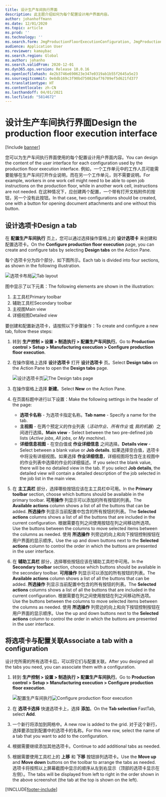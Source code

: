 ```yaml
---
title: 设计生产车间执行界面
description: 此主题介绍如何为每个配置设计用户界面内容。
author: johanhoffmann
ms.date: 12/01/2020
ms.topic: article
ms.prod: ''
ms.technology: ''
ms.search.form: JmgProductionFloorExecutionConfiguration, JmgProductionFloorExecutionConfigurationTab
audience: Application User
ms.reviewer: kamaybac
ms.search.region: Global
ms.author: johanho
ms.search.validFrom: 2020-12-01
ms.dyn365.ops.version: Release 10.0.16
ms.openlocfilehash: 4e2b3746e690623e347e0319ab1b55f2645a5e23
ms.sourcegitcommit: 0e8db169c3f90bd750826af76709ef5d621fd377
ms.translationtype: HT
ms.contentlocale: zh-CN
ms.lasthandoff: 04/01/2021
ms.locfileid: "5814672"
---
```

# <a name="design-the-production-floor-execution-interface"></a><span data-ttu-id="54485-103">设计生产车间执行界面</span><span class="sxs-lookup"><span data-stu-id="54485-103">Design the production floor execution interface</span></span>

[!include [banner](../includes/banner.md)]

<span data-ttu-id="54485-104">您可以为生产车间执行界面使用的每个配置设计用户界面内容。</span><span class="sxs-lookup"><span data-stu-id="54485-104">You can design the content of the user interface for each configuration used by the production floor execution interface.</span></span> <span data-ttu-id="54485-105">例如，一个工作单元中的工作人员可能需要能够在生产车间打开作业说明，而在另一个工作单元，则不需要说明。</span><span class="sxs-lookup"><span data-stu-id="54485-105">For example, workers in one work cell might need to be able to open job instructions on the production floor, while in another work cell, instructions are not needed.</span></span> <span data-ttu-id="54485-106">在这种情况下，应创建两个配置，一个带有打开文档附件的按钮，另一个没有此按钮。</span><span class="sxs-lookup"><span data-stu-id="54485-106">In that case, two configurations should be created, one with a button for opening document attachments and one without this button.</span></span>

## <a name="design-a-tab"></a><span data-ttu-id="54485-107">设计选项卡</span><span class="sxs-lookup"><span data-stu-id="54485-107">Design a tab</span></span>

<span data-ttu-id="54485-108">在 **配置生产车间执行** 页上，您可以通过选择操作窗格上的 **设计选项卡** 来创建和配置选项卡。</span><span class="sxs-lookup"><span data-stu-id="54485-108">On the **Configure production floor execution** page, you can create and configure tabs by selecting **Design tabs** on the Action Pane.</span></span>

<span data-ttu-id="54485-109">每个选项卡分为四个部分，如下图所示。</span><span class="sxs-lookup"><span data-stu-id="54485-109">Each tab is divided into four sections, as shown in the following illustration.</span></span>

<span data-ttu-id="54485-110">![选项卡布局](media/pfe-tab-layout.png "选项卡布局")</span><span class="sxs-lookup"><span data-stu-id="54485-110">![Tab layout](media/pfe-tab-layout.png "Tab layout")</span></span>

<span data-ttu-id="54485-111">图中显示了以下元素：</span><span class="sxs-lookup"><span data-stu-id="54485-111">The following elements are shown in the illustration:</span></span>

1. <span data-ttu-id="54485-112">主工具栏</span><span class="sxs-lookup"><span data-stu-id="54485-112">Primary toolbar</span></span>
1. <span data-ttu-id="54485-113">辅助工具栏</span><span class="sxs-lookup"><span data-stu-id="54485-113">Secondary toolbar</span></span>
1. <span data-ttu-id="54485-114">主视图</span><span class="sxs-lookup"><span data-stu-id="54485-114">Main view</span></span>
1. <span data-ttu-id="54485-115">详细视图</span><span class="sxs-lookup"><span data-stu-id="54485-115">Detailed view</span></span>

<span data-ttu-id="54485-116">要创建和配置新选项卡，请按照以下步骤操作：</span><span class="sxs-lookup"><span data-stu-id="54485-116">To create and configure a new tab, follow these steps:</span></span>

1. <span data-ttu-id="54485-117">转到 **生产控制 \> 设置 \> 制造执行 \> 配置生产车间执行**。</span><span class="sxs-lookup"><span data-stu-id="54485-117">Go to **Production control \> Setup \> Manufacturing execution \> Configure production floor execution**.</span></span>

1. <span data-ttu-id="54485-118">在操作窗格上选择 **设计选项卡** 打开 **设计选项卡** 页。</span><span class="sxs-lookup"><span data-stu-id="54485-118">Select **Design tabs** on the Action Pane to open the **Design tabs** page.</span></span>

    <span data-ttu-id="54485-119">![设计选项卡页](media/pfe-design-tabs.png "设计选项卡页")</span><span class="sxs-lookup"><span data-stu-id="54485-119">![The Design tabs page](media/pfe-design-tabs.png "The Design tabs page")</span></span>

1. <span data-ttu-id="54485-120">在操作窗格上选择 **新建**。</span><span class="sxs-lookup"><span data-stu-id="54485-120">Select **New** on the Action Pane.</span></span>

1. <span data-ttu-id="54485-121">在页面标题中进行以下设置：</span><span class="sxs-lookup"><span data-stu-id="54485-121">Make the following settings in the header of the page:</span></span>

    - <span data-ttu-id="54485-122">**选项卡名称** - 为选项卡指定名称。</span><span class="sxs-lookup"><span data-stu-id="54485-122">**Tab name** - Specify a name for the tab.</span></span>
    - <span data-ttu-id="54485-123">**主视图** - 在两个预定义的作业列表（*活动作业*、*所有作业* 或 *我的机器*）之间进行选择。</span><span class="sxs-lookup"><span data-stu-id="54485-123">**Main view** - Select between the two pre-defined job lists (*Active jobs*, *All jobs*, or *My machine*).</span></span>
    - <span data-ttu-id="54485-124">**详细信息视图** - 在空白值或 **作业详细信息** 之间选择。</span><span class="sxs-lookup"><span data-stu-id="54485-124">**Details view** - Select between a blank value or **Job details**.</span></span> <span data-ttu-id="54485-125">如果选择空白值，选项卡中将没有详细视图。如果选择 **作业详细信息**，详细视图将包含在主视图中的作业列表中选择的作业的详细描述。</span><span class="sxs-lookup"><span data-stu-id="54485-125">If you select the blank value, there will be no detailed view in the tab. If you select **Job details**, the detailed view will contain a detailed description of the job selected in the job list in the main view.</span></span>

1. <span data-ttu-id="54485-126">在 **主工具栏** 部分，选择哪些按钮应该在主工具栏中可用。</span><span class="sxs-lookup"><span data-stu-id="54485-126">In the **Primary toolbar** section, choose which buttons should be available in the primary toolbar.</span></span> <span data-ttu-id="54485-127">**可用操作** 列显示可以添加的所有按钮的列表。</span><span class="sxs-lookup"><span data-stu-id="54485-127">The **Available actions** column shows a list of all the buttons that can be added.</span></span> <span data-ttu-id="54485-128">**所选操作** 列显示当前配置中包含的所有按钮的列表。</span><span class="sxs-lookup"><span data-stu-id="54485-128">The **Selected actions** columns shows a list of all the buttons that are included in the current configuration.</span></span> <span data-ttu-id="54485-129">根据需要在列之间使用按钮在列之间移动所选项。</span><span class="sxs-lookup"><span data-stu-id="54485-129">Use the buttons between the columns to move selected items between the columns as needed.</span></span> <span data-ttu-id="54485-130">使用 **所选操作** 列旁边的向上和向下按钮控制按钮在用户界面的显示顺序。</span><span class="sxs-lookup"><span data-stu-id="54485-130">Use the up and down buttons next to the **Selected actions** column to control the order in which the buttons are presented in the user interface.</span></span>

1. <span data-ttu-id="54485-131">在 **辅助工具栏** 部分，选择哪些按钮应该在辅助工具栏中可用。</span><span class="sxs-lookup"><span data-stu-id="54485-131">In the **Secondary** **toolbar** section, choose which buttons should be available in the secondary toolbar.</span></span> <span data-ttu-id="54485-132">**可用操作** 列显示可以添加的所有按钮的列表。</span><span class="sxs-lookup"><span data-stu-id="54485-132">The **Available actions** column shows a list of all the buttons that can be added.</span></span> <span data-ttu-id="54485-133">**所选操作** 列显示当前配置中包含的所有按钮的列表。</span><span class="sxs-lookup"><span data-stu-id="54485-133">The **Selected actions** columns shows a list of all the buttons that are included in the current configuration.</span></span> <span data-ttu-id="54485-134">根据需要在列之间使用按钮在列之间移动所选项。</span><span class="sxs-lookup"><span data-stu-id="54485-134">Use the buttons between the columns to move selected items between the columns as needed.</span></span> <span data-ttu-id="54485-135">使用 **所选操作** 列旁边的向上和向下按钮控制按钮在用户界面的显示顺序。</span><span class="sxs-lookup"><span data-stu-id="54485-135">Use the up and down buttons next to the **Selected actions** column to control the order in which the buttons are presented in the user interface.</span></span>

## <a name="associate-a-tab-with-a-configuration"></a><span data-ttu-id="54485-136">将选项卡与配置关联</span><span class="sxs-lookup"><span data-stu-id="54485-136">Associate a tab with a configuration</span></span>

<span data-ttu-id="54485-137">设计完所需的所有选项卡后，可以将它们与配置关联。</span><span class="sxs-lookup"><span data-stu-id="54485-137">After you designed all the tabs you need, you can associate them with a configuration.</span></span>

1. <span data-ttu-id="54485-138">转到 **生产控制 \> 设置 \> 制造执行 \> 配置生产车间执行**。</span><span class="sxs-lookup"><span data-stu-id="54485-138">Go to **Production control \> Setup \> Manufacturing execution \> Configure production floor execution**.</span></span>

    <span data-ttu-id="54485-139">![配置生产车间执行](media/pfe-config-prod-floor-execution.png "配置生产车间执行")</span><span class="sxs-lookup"><span data-stu-id="54485-139">![Configure production floor execution](media/pfe-config-prod-floor-execution.png "Configure production floor execution")</span></span>

1. <span data-ttu-id="54485-140">在 **选项卡选择** 快速选项卡上，选择 **添加**。</span><span class="sxs-lookup"><span data-stu-id="54485-140">On the **Tab selection** FastTab, select **Add**.</span></span>

1. <span data-ttu-id="54485-141">一个新行将添加到网格中。</span><span class="sxs-lookup"><span data-stu-id="54485-141">A new row is added to the grid.</span></span> <span data-ttu-id="54485-142">对于这个新行，选择要添加到配置中的选项卡的名称。</span><span class="sxs-lookup"><span data-stu-id="54485-142">For this new row, select the name of a tab that you want to add to the configuration.</span></span>

1. <span data-ttu-id="54485-143">根据需要继续添加其他选项卡。</span><span class="sxs-lookup"><span data-stu-id="54485-143">Continue to add additional tabs as needed.</span></span>

1. <span data-ttu-id="54485-144">根据需要使用工具栏上的 **上移** 和 **下移** 按钮排列选项卡。</span><span class="sxs-lookup"><span data-stu-id="54485-144">Use the **Move up** and **Move down** buttons on the toolbar to arrange the tabs as needed.</span></span> <span data-ttu-id="54485-145">选项卡将按照以上屏幕截图中显示的顺序从左到右显示（顶部的选项卡显示在左侧）。</span><span class="sxs-lookup"><span data-stu-id="54485-145">The tabs will be displayed from left to right in the order shown in the above screenshot (the tab at the top is shown on the left).</span></span>


[!INCLUDE[footer-include](../../includes/footer-banner.md)]